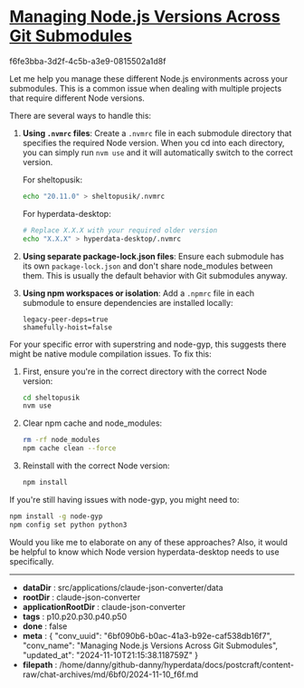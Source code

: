 # [Managing Node.js Versions Across Git Submodules](https://claude.ai/chat/6bf090b6-b0ac-41a3-b92e-caf538db16f7)

f6fe3bba-3d2f-4c5b-a3e9-0815502a1d8f

 Let me help you manage these different Node.js environments across your submodules. This is a common issue when dealing with multiple projects that require different Node versions.

There are several ways to handle this:

1. **Using `.nvmrc` files**:
   Create a `.nvmrc` file in each submodule directory that specifies the required Node version. When you cd into each directory, you can simply run `nvm use` and it will automatically switch to the correct version.

   For sheltopusik:
   ```bash
   echo "20.11.0" > sheltopusik/.nvmrc
   ```

   For hyperdata-desktop:
   ```bash
   # Replace X.X.X with your required older version
   echo "X.X.X" > hyperdata-desktop/.nvmrc
   ```

2. **Using separate package-lock.json files**:
   Ensure each submodule has its own `package-lock.json` and don't share node_modules between them. This is usually the default behavior with Git submodules anyway.

3. **Using npm workspaces or isolation**:
   Add a `.npmrc` file in each submodule to ensure dependencies are installed locally:
   ```
   legacy-peer-deps=true
   shamefully-hoist=false
   ```

For your specific error with superstring and node-gyp, this suggests there might be native module compilation issues. To fix this:

1. First, ensure you're in the correct directory with the correct Node version:
   ```bash
   cd sheltopusik
   nvm use
   ```

2. Clear npm cache and node_modules:
   ```bash
   rm -rf node_modules
   npm cache clean --force
   ```

3. Reinstall with the correct Node version:
   ```bash
   npm install
   ```

If you're still having issues with node-gyp, you might need to:
```bash
npm install -g node-gyp
npm config set python python3
```

Would you like me to elaborate on any of these approaches? Also, it would be helpful to know which Node version hyperdata-desktop needs to use specifically.

---

* **dataDir** : src/applications/claude-json-converter/data
* **rootDir** : claude-json-converter
* **applicationRootDir** : claude-json-converter
* **tags** : p10.p20.p30.p40.p50
* **done** : false
* **meta** : {
  "conv_uuid": "6bf090b6-b0ac-41a3-b92e-caf538db16f7",
  "conv_name": "Managing Node.js Versions Across Git Submodules",
  "updated_at": "2024-11-10T21:15:38.118759Z"
}
* **filepath** : /home/danny/github-danny/hyperdata/docs/postcraft/content-raw/chat-archives/md/6bf0/2024-11-10_f6f.md